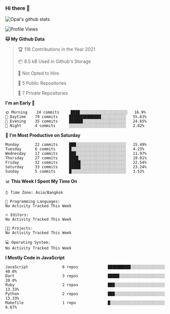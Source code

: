 ### Hi there 👋

![Opal's github stats](https://github-readme-stats.vercel.app/api?username=coolkidneversleep&count_private=true&show_icons=true&theme=radical)


<!--START_SECTION:waka-->
![Profile Views](http://img.shields.io/badge/Profile%20Views-0-blue)

**🐱 My Github Data** 

> 🏆 118 Contributions in the Year 2021
 > 
> 📦 8.5 kB Used in Github's Storage 
 > 
> 🚫 Not Opted to Hire
 > 
> 📜 5 Public Repositories 
 > 
> 🔑 7 Private Repositories  
 > 
**I'm an Early 🐤** 

```text
🌞 Morning    24 commits     ████░░░░░░░░░░░░░░░░░░░░░   16.9% 
🌆 Daytime    79 commits     ██████████████░░░░░░░░░░░   55.63% 
🌃 Evening    35 commits     ██████░░░░░░░░░░░░░░░░░░░   24.65% 
🌙 Night      4 commits      ░░░░░░░░░░░░░░░░░░░░░░░░░   2.82%

```
📅 **I'm Most Productive on Saturday** 

```text
Monday       22 commits     ███░░░░░░░░░░░░░░░░░░░░░░   15.49% 
Tuesday      6 commits      █░░░░░░░░░░░░░░░░░░░░░░░░   4.23% 
Wednesday    17 commits     ███░░░░░░░░░░░░░░░░░░░░░░   11.97% 
Thursday     27 commits     ████░░░░░░░░░░░░░░░░░░░░░   19.01% 
Friday       32 commits     █████░░░░░░░░░░░░░░░░░░░░   22.54% 
Saturday     33 commits     █████░░░░░░░░░░░░░░░░░░░░   23.24% 
Sunday       5 commits      █░░░░░░░░░░░░░░░░░░░░░░░░   3.52%

```


📊 **This Week I Spent My Time On** 

```text
⌚︎ Time Zone: Asia/Bangkok

💬 Programming Languages: 
No Activity Tracked This Week

🔥 Editors: 
No Activity Tracked This Week

🐱‍💻 Projects: 
No Activity Tracked This Week

💻 Operating System: 
No Activity Tracked This Week

```

**I Mostly Code in JavaScript** 

```text
JavaScript               6 repos             ██████████░░░░░░░░░░░░░░░   40.0% 
Dart                     3 repos             █████░░░░░░░░░░░░░░░░░░░░   20.0% 
Ruby                     2 repos             ███░░░░░░░░░░░░░░░░░░░░░░   13.33% 
Python                   2 repos             ███░░░░░░░░░░░░░░░░░░░░░░   13.33% 
Makefile                 1 repo              █░░░░░░░░░░░░░░░░░░░░░░░░   6.67%

```



<!--END_SECTION:waka-->
